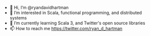 - 👋 Hi, I’m @ryandavidhartman
- 👀 I’m interested in Scala, functional programming, and distributed systems
- 🌱 I’m currently learning Scala 3, and Twitter's open source libraries
- 📫 How to reach me https://twitter.com/ryan_d_hartman

<!---
ryandavidhartman/ryandavidhartman is a ✨ special ✨ repository because its `README.md` (this file) appears on your GitHub profile.
You can click the Preview link to take a look at your changes.
--->

